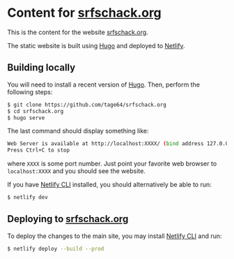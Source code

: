 # Content for [srfschack.org][1]

This is the content for the website [srfschack.org][1].

The static website is built using [Hugo][2] and deployed to [Netlify][3].

## Building locally

You will need to install a recent version of [Hugo][2].
Then, perform the following steps:

```Bash
$ git clone https://github.com/tage64/srfschack.org
$ cd srfschack.org
$ hugo serve
```

The last command should display something like:
```Bash
Web Server is available at http://localhost:XXXX/ (bind address 127.0.0.1)
Press Ctrl+C to stop
```
where `XXXX` is some port number.
Just point your favorite web browser to `localhost:XXXX` and you should see the website.

If you have [Netlify CLI][4] installed, you should alternatively be able to run:
```Bash
$ netlify dev
```

## Deploying to [srfschack.org][1]

To deploy the changes to the main site, you may install [Netlify CLI][4] and run:
```Bash
$ netlify deploy --build --prod
```

[1]: https://srfschack.org
[2]: https://gohugo.io
[3]: https://www.netlify.com
[4]: https://github.com/netlify/cli

